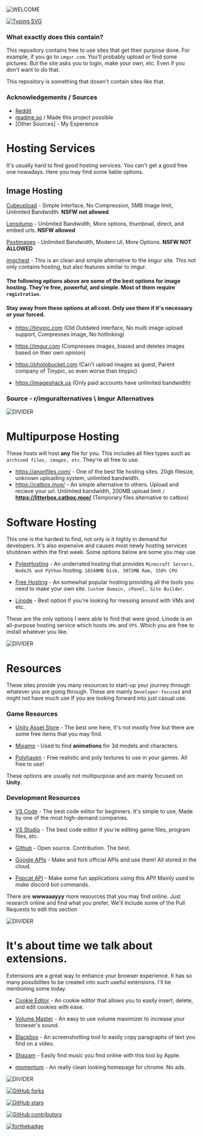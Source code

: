 
![WELCOME](https://u.cubeupload.com/LeonFinnaCrazy/download3.png)

[![Typing SVG](https://readme-typing-svg.demolab.com?font=Fira+Code&size=17&pause=1000&color=DB7B7B&multiline=true&repeat=false&width=435&lines=simplistic.sites;an+repository+listing+free+to+use+sites)](https://git.io/typing-svg)

### What exactly does this contain?
This repository contains free to use sites that get their purpose done. For example, if you go to `imgur.com`. You'll probably upload or find some pictures. But the site asks you to login, make your own, etc. Even if you don't want to do that.

This repository is something that dosen't contain sites like that.




### Acknowledgements / Sources

 - [Reddit](https://reddit.com)
 - [readme.so](https://readme.so) / Made this project possible
 - [Other Sources] - My Experience

 

# Hosting Services

It's usually hard to find good hosting services. You can't get a good free one nowadays. Here you may find some liable options.

## Image Hosting
[Cubeupload](https://cubeupload.com/) - Simple Interface, No Compression, 5MB Image limit, Unlimited Bandwidth. **NSFW not allowed**

[Lensdump](https://lensdump.com/) - Unlimited Bandwidth, More options, thumbnail, direct, and embed urls.
**NSFW allowed**

[Postimages](https://postimages.org/) - Unlimited Bandwidth, Modern UI, More Options. **NSFW NOT ALLOWED**

[imgchest](https://imgchest.com/) - This is an clean and simple alternative to the imgur site. This not only contains hosting, but also features similar to imgur.

#### The following options above are some of the best options for image hosting. They're free, powerful, and simple. Most of them require `registration`.

#### Stay away from these options at all cost. Only use them if it's necessary or your forced.
- https://tinypic.com (Old Outdated interface, No multi image upload support, Compresses image, No hotlinking)

- https://imgur.com (Compresses images, biased and deletes images based on their own opinion)

- https://photobucket.com (Can't upload images as guest, Parent company of Tinypic, so even worse than tinypic)

- https://imageshack.us (Only paid accounts have unlimited bandwidth)

### Source - r/imguralternatives \ Imgur Alternatives

![DIVIDER](https://u.cubeupload.com/LeonFinnaCrazy/divider36058.png)

# Multipurpose Hosting

These hosts will host **any** file for you. This includes all files types such as `archived files, images, etc`. They're all free to use.

- https://anonfiles.com/ - One of the best file hosting sites. 20gb filesize, unknown uploading system, unlimited bandwidth.
- https://catbox.moe/ - An simple alternative to others. Upload and recieve your url. Unlimited bandwidth, 200MB upload limit `/` **https://litterbox.catbox.moe/** (Temporary files alternative to catbox)

# Software Hosting
This one is the hardest to find, not only is it highly in demand for developers. It's also expensive and causes most newly hosting services shutdown within the first week. Some options below are some you may use.

- [PylexHosting](https://client.pylexnodes.net/) - An underrated hosting that provides `Minecraft Servers, NodeJS and Python` hosting. `10240MB Disk, 3072MB Ram, 150% CPU`

- [Free Hosting](https://www.freehosting.com/) - An somewhat popular hosting providing all the tools you need to make your own site. `Custom domain, cPanel, Site Builder`.

- [Linode](https://www.linode.com/) - Best option If you're looking for messing around with VMs and etc.

These are the only options I were able to find that were good. Linode is an all-purpose hosting service which hosts `VMs` and `VPS`. Which you are free to install whatever you like.

![DIVIDER](https://u.cubeupload.com/LeonFinnaCrazy/divider36058.png)

# Resources
These sites provide you many resources to start-up your journey through whatever you are going through. These are mainly `Developer-focused` and might not have much use If you are looking forward into just casual use.

### Game Resources

- [Unity Asset Store](https://assetstore.unity.com/) - The best one here, It's not mostly free but there are some free items that you may find.

- [Mixamo](https://www.mixamo.com/#/) - Used to find **animations** for 3d models and characters.

- [Polyhaven](https://polyhaven.com/) - Free realistic and poly textures to use in your games. All free to use!

These options are usually not multipurpose and are mainly focused on **Unity**.

### Development Resources

- [VS Code](https://code.visualstudio.com/) - The best code editor for beginners. It's simple to use, Made by one of the most high-demand companies.

- [VS Studio](https://visualstudio.microsoft.com/vs/) - The best code editor if you're editing game files, program files, etc. 

- [Github](https://github.com/) - Open source. Contribution. The best.

- [Google APIs](https://cloud.google.com/apis) - Make and fork official APIs and use them! All stored in the cloud.

- [Popcat API](https://popcat.xyz/api) - Make some fun applications using this API! Mainly used to make discord bot commands.

There are **wwwaaayyy** more resources that you may find online. Just research online and find what you prefer, We'll include some of the Pull Requests to edit this section

![DIVIDER](https://u.cubeupload.com/LeonFinnaCrazy/divider36058.png)

# It's about time we talk about **extensions**.
Extensions are a great way to enhance your browser experience. It has so many possibilites to be created into such useful extensions. I'll be mentioning some today.

- [Cookie Editor](https://chrome.google.com/webstore/detail/cookie-editor/hlkenndednhfkekhgcdicdfddnkalmdm?hl=en) - An cookie editor that allows you to easily insert, delete, and edit cookies with ease.

- [Volume Master](https://chrome.google.com/webstore/detail/volume-master/jghecgabfgfdldnmbfkhmffcabddioke?hl=en) - An easy to use volume maximizer to increase your browser's sound.

- [Blackbox](https://chrome.google.com/webstore/detail/blackbox-select-copy-past/mcgbeeipkmelnpldkobichboakdfaeon) - An screenshotting tool to easily copy paragraphs of text you find on a video.

- [Shazam](https://chrome.google.com/webstore/detail/shazam-find-song-names-fr/mmioliijnhnoblpgimnlajmefafdfilb) - Easily find music you find online with this tool by Apple.

- [momentum](https://chrome.google.com/webstore/detail/momentum/laookkfknpbbblfpciffpaejjkokdgca) - An really clean looking homepage for chrome. No ads.

![DIVIDER](https://u.cubeupload.com/LeonFinnaCrazy/divider36058.png)

[![GitHub forks](https://badgen.net/github/forks/Naereen/Strapdown.js/)](https://GitHub.com/Naereen/StrapDown.js/network/)

[![GitHub stars](https://badgen.net/github/stars/LeonFinnaCrazy/simplistic.sites)](https://badgen.net/github/stars/LeonFinnaCrazy/simplistic.sites)

[![GitHub contributors](https://img.shields.io/github/contributors/LeonFinnaCrazy/simplistic.sites)](https://GitHub.com/Naereen/badges/graphs/contributors/)

[![forthebadge](https://forthebadge.com/images/badges/built-with-love.svg)](https://forthebadge.com)
